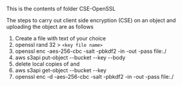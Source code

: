 This is the contents of folder CSE-OpenSSL

The steps to carry out client side encryption (CSE) on an object and uploading the object are as follows

1. Create a file with text of your choice
2. openssl rand 32 > `<key file name>`
3. openssl enc -aes-256-cbc -salt -pbkdf2 -in <unencrypted file>  -out <encrypted file> -pass file:./<key file name>
4. aws s3api put-object --bucket <bucket name> --key <encrypted file> --body <encrypted file>
5. delete local copies of <encrypted file> and <decrypted file>
6. aws s3api get-object --bucket <bucket name>  --key <encrypted file>  <encrypted file name>
7. openssl enc -d -aes-256-cbc -salt -pbkdf2 -in <encrypted file> -out <decrypted file> -pass file:./<key file name>
